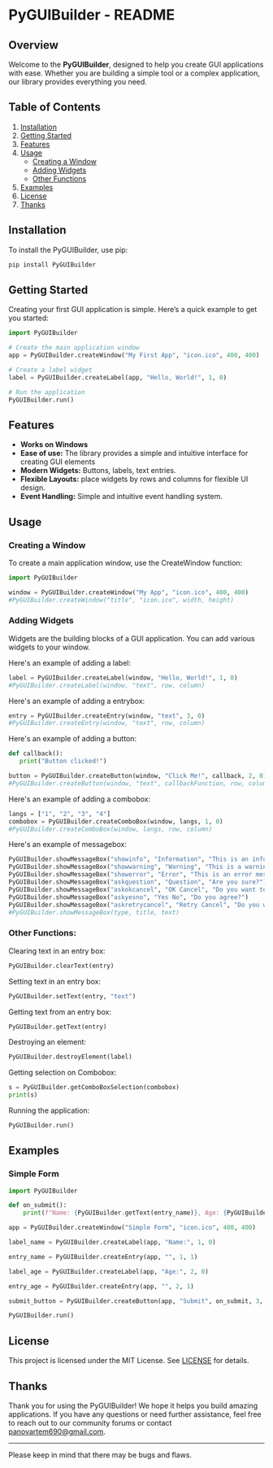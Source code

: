 # PyGUIBuilder - README

## Overview

Welcome to the **PyGUIBuilder**, designed to help you create GUI applications with ease. Whether you are building a simple tool or a complex application, our library provides everything you need.

## Table of Contents

1. [Installation](#installation)
2. [Getting Started](#getting-started)
3. [Features](#features)
4. [Usage](#usage)
   - [Creating a Window](#creating-a-window)
   - [Adding Widgets](#adding-widgets)
   - [Other Functions](#other-functions)
5. [Examples](#examples)
6. [License](#license)
7. [Thanks](#thanks)

## Installation

To install the PyGUIBuilder, use pip:

```bash
pip install PyGUIBuilder
```

## Getting Started

Creating your first GUI application is simple. Here’s a quick example to get you started:

```python
import PyGUIBuilder

# Create the main application window
app = PyGUIBuilder.createWindow("My First App", "icon.ico", 400, 400)

# Create a label widget
label = PyGUIBuilder.createLabel(app, "Hello, World!", 1, 0)

# Run the application
PyGUIBuilder.run()
```

## Features

- **Works on Windows**
- **Ease of use:** The library provides a simple and intuitive interface for creating GUI elements
- **Modern Widgets:** Buttons, labels, text entries.
- **Flexible Layouts:** place widgets by rows and columns for flexible UI design.
- **Event Handling:** Simple and intuitive event handling system.

## Usage

### Creating a Window

To create a main application window, use the CreateWindow function:

```python
import PyGUIBuilder

window = PyGUIBuilder.createWindow("My App", "icon.ico", 400, 400)
#PyGUIBuilder.createWindow("title", "icon.ico", width, height)
```

### Adding Widgets

Widgets are the building blocks of a GUI application. You can add various widgets to your window.

Here's an example of adding a label:
```python
label = PyGUIBuilder.createLabel(window, "Hello, World!", 1, 0)
#PyGUIBuilder.createLabel(window, "text", row, column)
```
Here's an example of adding a entrybox:
```python
entry = PyGUIBuilder.createEntry(window, "text", 3, 0)
#PyGUIBuilder.createEntry(window, "text", row, column)
```
Here's an example of adding a button:
```python
def callback():
   print("Button clicked!")

button = PyGUIBuilder.createButton(window, "Click Me!", callback, 2, 0)
#PyGUIBuilder.createButton(window, "text", callbackFunction, row, column)
```
Here's an example of adding a combobox:
```python
langs = ["1", "2", "3", "4"]
combobox = PyGUIBuilder.createComboBox(window, langs, 1, 0)
#PyGUIBuilder.createComboBox(window, langs, row, column)
```
Here's an example of messagebox:
```python
PyGUIBuilder.showMessageBox("showinfo", "Information", "This is an info message.")
PyGUIBuilder.showMessageBox("showwarning", "Warning", "This is a warning message.")
PyGUIBuilder.showMessageBox("showerror", "Error", "This is an error message.")
PyGUIBuilder.showMessageBox("askquestion", "Question", "Are you sure?")
PyGUIBuilder.showMessageBox("askokcancel", "OK Cancel", "Do you want to continue?")
PyGUIBuilder.showMessageBox("askyesno", "Yes No", "Do you agree?")
PyGUIBuilder.showMessageBox("askretrycancel", "Retry Cancel", "Do you want to retry?")
#PyGUIBuilder.showMessageBox(type, title, text)
```
### Other Functions:
Clearing text in an entry box:
```python
PyGUIBuilder.clearText(entry)
```
Setting text in an entry box:
```python
PyGUIBuilder.setText(entry, "text")
```
Getting text from an entry box:
```python
PyGUIBuilder.getText(entry)
```
Destroying an element:
```python
PyGUIBuilder.destroyElement(label)
```
Getting selection on Combobox:
```python
s = PyGUIBuilder.getComboBoxSelection(combobox)
print(s)
```
Running the application:
```python
PyGUIBuilder.run()
```
## Examples

### Simple Form

```python
import PyGUIBuilder

def on_submit():
    print(f"Name: {PyGUIBuilder.getText(entry_name)}, Age: {PyGUIBuilder.getText(entry_age)}")

app = PyGUIBuilder.createWindow("Simple Form", "icon.ico", 400, 400)

label_name = PyGUIBuilder.createLabel(app, "Name:", 1, 0)

entry_name = PyGUIBuilder.createEntry(app, "", 1, 1)

label_age = PyGUIBuilder.createLabel(app, "Age:", 2, 0)

entry_age = PyGUIBuilder.createEntry(app, "", 2, 1)

submit_button = PyGUIBuilder.createButton(app, "Submit", on_submit, 3, 0)

PyGUIBuilder.run()
```

## License
This project is licensed under the MIT License. See [LICENSE](LICENSE) for details.

## Thanks
Thank you for using the PyGUIBuilder! We hope it helps you build amazing applications. If you have any questions or need further assistance, feel free to reach out to our community forums or contact panovartem690@gmail.com.

---
Please keep in mind that there may be bugs and flaws. 
